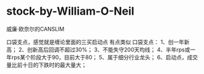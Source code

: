 # stock-by-William-O-Neil

威廉·欧奈尔的CANSLIM

口袋支点，感觉就是缠论里面的三买启动点 有点类似
口袋支点：
1、创一年新高；
2、创新高后回调不超过30%；
3、不能失守200天均线；
4、半年rps或一年rps某个阶段大于90，目前大于80；
5、属于细分行业龙头；
6、启动点，成交量比前十日的下跌时的最大量大；


